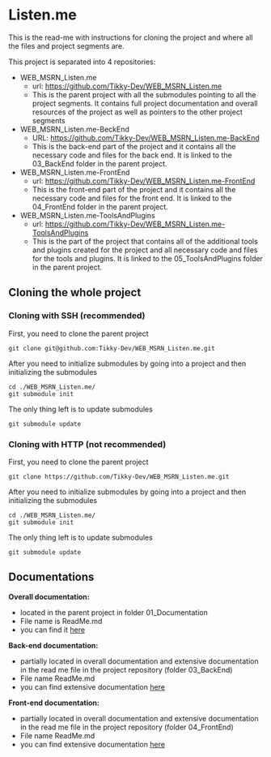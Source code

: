 # Listen.me

This is the read-me with instructions for cloning the project and where all the files and project segments are.

This project is separated into 4 repositories:
- WEB_MSRN_Listen.me
    - url: https://github.com/Tikky-Dev/WEB_MSRN_Listen.me
    - This is the parent project with all the submodules pointing to all the project segments. It contains full project documentation and overall resources of the project as well as pointers to the other project segments
- WEB_MSRN_Listen.me-BeckEnd
    - URL: https://github.com/Tikky-Dev/WEB_MSRN_Listen.me-BackEnd
    - This is the back-end part of the project and it contains all the necessary code and files for the back end. It is linked to the 03_BackEnd folder in the parent project.
- WEB_MSRN_Listen.me-FrontEnd
    - url: https://github.com/Tikky-Dev/WEB_MSRN_Listen.me-FrontEnd
    - This is the front-end part of the project and it contains all the necessary code and files for the front end. It is linked to the 04_FrontEnd folder in the parent project.
- WEB_MSRN_Listen.me-ToolsAndPlugins
    - url: https://github.com/Tikky-Dev/WEB_MSRN_Listen.me-ToolsAndPlugins
    - This is the part of the project that contains all of the additional tools and plugins created for the project and all necessary code and files for the tools and plugins. It is linked to the 05_ToolsAndPlugins folder in the parent project.

## Cloning the whole project

### Cloning with SSH (recommended)
First, you need to clone the parent project
``` 
git clone git@github.com:Tikky-Dev/WEB_MSRN_Listen.me.git
```
After you need to initialize submodules by going into a project and then initializing the submodules
```
cd ./WEB_MSRN_Listen.me/
git submodule init
```
The only thing left is to update submodules
```
git submodule update
```
### Cloning with HTTP (not recommended)
First, you need to clone the parent project
``` 
git clone https://github.com/Tikky-Dev/WEB_MSRN_Listen.me.git
```
After you need to initialize submodules by going into a project and then initializing the submodules
```
cd ./WEB_MSRN_Listen.me/
git submodule init
```
The only thing left is to update submodules
```
git submodule update
```

## Documentations
**Overall documentation:**
- located in the parent project in folder 01_Documentation
- File name is ReadMe.md
- you can find it [here](./01_Documentation/ReadMe.md)

**Back-end documentation:**
- partially located in overall documentation and extensive documentation in the read me file in the project repository (folder 03_BackEnd)
- File name ReadMe.md
- you can find extensive documentation [here](./03_BackEnd/ReadMe.md)

**Front-end documentation:**
- partially located in overall documentation and extensive documentation in the read me file in the project repository (folder 04_FrontEnd)
- File name ReadMe.md
- you can find extensive documentation [here](./04_FrontEnd/ReadMe.md)

